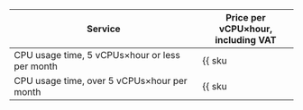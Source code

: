 | Service | Price per vCPU×hour, <br>including VAT |
| ---- | ---- |
| CPU usage time, 5 vCPUs×hour or less per month | {{ sku|KZT|serverless.containers.compute.cpu|string }} |
| CPU usage time, over 5 vCPUs×hour per month | {{ sku|KZT|serverless.containers.compute.cpu|pricingRate.5|string }} |